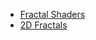  * [Fractal Shaders](https://github.com/darkeclipz/shaders)
 * [2D Fractals](https://github.com/darkeclipz/fractals)